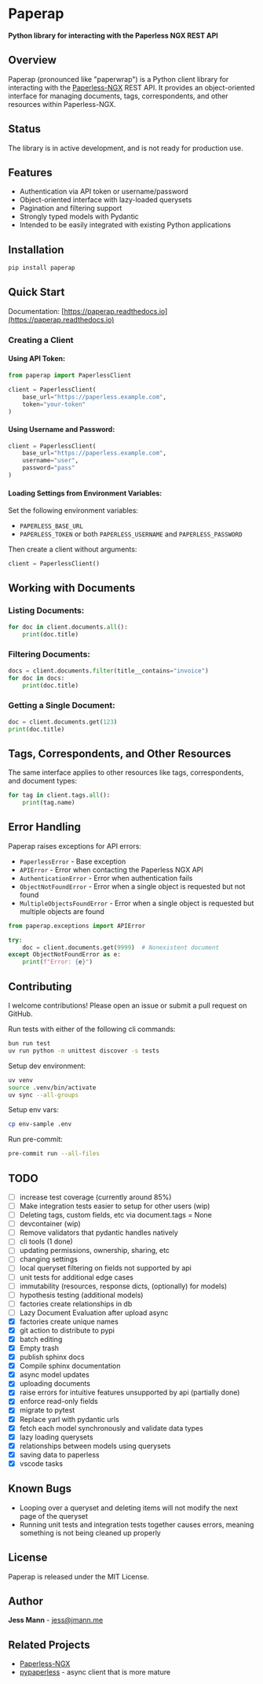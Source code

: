 # Paperap

**Python library for interacting with the Paperless NGX REST API**

## Overview

Paperap (pronounced like "paperwrap") is a Python client library for interacting with the [Paperless-NGX](https://github.com/paperless-ngx/paperless-ngx) REST API. It provides an object-oriented interface for managing documents, tags, correspondents, and other resources within Paperless-NGX.

## Status

The library is in active development, and is not ready for production use.

## Features

- Authentication via API token or username/password
- Object-oriented interface with lazy-loaded querysets
- Pagination and filtering support
- Strongly typed models with Pydantic
- Intended to be easily integrated with existing Python applications

## Installation

```sh
pip install paperap
```

## Quick Start

Documentation: [https://paperap.readthedocs.io](https://paperap.readthedocs.io)

### Creating a Client

#### Using API Token:

```python
from paperap import PaperlessClient

client = PaperlessClient(
    base_url="https://paperless.example.com",
    token="your-token"
)
```

#### Using Username and Password:

```python
client = PaperlessClient(
    base_url="https://paperless.example.com",
    username="user",
    password="pass"
)
```

#### Loading Settings from Environment Variables:

Set the following environment variables:

- `PAPERLESS_BASE_URL`
- `PAPERLESS_TOKEN` or both `PAPERLESS_USERNAME` and `PAPERLESS_PASSWORD`

Then create a client without arguments:

```python
client = PaperlessClient()
```

## Working with Documents

### Listing Documents:

```python
for doc in client.documents.all():
    print(doc.title)
```

### Filtering Documents:

```python
docs = client.documents.filter(title__contains="invoice")
for doc in docs:
    print(doc.title)
```

### Getting a Single Document:

```python
doc = client.documents.get(123)
print(doc.title)
```

## Tags, Correspondents, and Other Resources

The same interface applies to other resources like tags, correspondents, and document types:

```python
for tag in client.tags.all():
    print(tag.name)
```

## Error Handling

Paperap raises exceptions for API errors:

- `PaperlessError` - Base exception
- `APIError` - Error when contacting the Paperless NGX API
- `AuthenticationError` - Error when authentication fails
- `ObjectNotFoundError` - Error when a single object is requested but not found
- `MultipleObjectsFoundError` - Error when a single object is requested but multiple objects are found

```python
from paperap.exceptions import APIError

try:
    doc = client.documents.get(9999)  # Nonexistent document
except ObjectNotFoundError as e:
    print(f"Error: {e}")
```

## Contributing

I welcome contributions! Please open an issue or submit a pull request on GitHub.

Run tests with either of the following cli commands:

```sh
bun run test
uv run python -m unittest discover -s tests
```

Setup dev environment:

```sh
uv venv
source .venv/bin/activate
uv sync --all-groups
```

Setup env vars:

```sh
cp env-sample .env
```

Run pre-commit:

```sh
pre-commit run --all-files
```

## TODO
- [ ] increase test coverage (currently around 85%)
- [ ] Make integration tests easier to setup for other users (wip)
- [ ] Deleting tags, custom fields, etc via document.tags = None
- [ ] devcontainer (wip)
- [ ] Remove validators that pydantic handles natively
- [ ] cli tools (1 done)
- [ ] updating permissions, ownership, sharing, etc
- [ ] changing settings
- [ ] local queryset filtering on fields not supported by api
- [ ] unit tests for additional edge cases
- [ ] immutability (resources, response dicts, (optionally) for models)
- [ ] hypothesis testing (additional models)
- [ ] factories create relationships in db
- [ ] Lazy Document Evaluation after upload async
- [x] factories create unique names
- [x] git action to distribute to pypi
- [x] batch editing
- [x] Empty trash
- [x] publish sphinx docs
- [x] Compile sphinx documentation
- [x] async model updates
- [x] uploading documents
- [x] raise errors for intuitive features unsupported by api (partially done)
- [x] enforce read-only fields
- [x] migrate to pytest
- [x] Replace yarl with pydantic urls
- [x] fetch each model synchronously and validate data types
- [x] lazy loading querysets
- [x] relationships between models using querysets
- [x] saving data to paperless
- [x] vscode tasks

## Known Bugs
- Looping over a queryset and deleting items will not modify the next page of the queryset
- Running unit tests and integration tests together causes errors, meaning something is not being cleaned up properly


## License

Paperap is released under the MIT License.

## Author

**Jess Mann** - [jess@jmann.me](mailto:jess@jmann.me)

## Related Projects

- [Paperless-NGX](https://github.com/paperless-ngx/paperless-ngx)
- [pypaperless](https://github.com/tb1337/paperless-api) - async client that is more mature